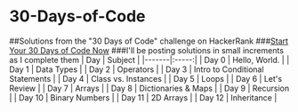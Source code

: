 # 30-Days-of-Code

##Solutions from the "30 Days of Code" challenge on HackerRank
###[Start Your 30 Days of Code Now](https://www.hackerrank.com/domains/tutorials/30-days-of-code)
###I'll be posting solutions in small increments as I complete them
| Day | Subject |
|-------|:-----:|
| Day 0 | Hello, World. |
| Day 1 | Data Types |
| Day 2 | Operators |
| Day 3 | Intro to Conditional Statements |
| Day 4 | Class vs. Instances |
| Day 5 | Loops |
| Day 6 | Let's Review |
| Day 7 | Arrays |
| Day 8 | Dictionaries & Maps |
| Day 9 | Recursion |
| Day 10 | Binary Numbers |
| Day 11 | 2D Arrays |
| Day 12 | Inheritance |
